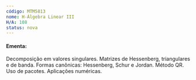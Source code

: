 ```yaml
---
código: MTM5813
nome: H-Álgebra Linear III
H/A: 108
status: nova
---
```


#### Ementa:

Decomposição em valores singulares. Matrizes de Hessenberg, triangulares e de banda. Formas canônicas: Hessenberg, Schur e Jordan. Método QR. Uso de pacotes. Aplicações numéricas.
